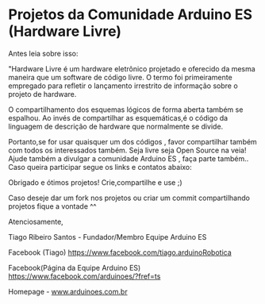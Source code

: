 # Projetos da Comunidade Arduino ES (Hardware Livre)

Antes leia sobre isso:

"Hardware Livre é um hardware eletrônico projetado e oferecido da mesma
maneira que um software de código livre. O termo foi primeiramente empregado
para refletir o lançamento irrestrito de informação sobre o projeto de hardware.

O compartilhamento dos esquemas lógicos de forma aberta também se espalhou.
Ao invés de compartilhar as esquemáticas,é o código da linguagem de descrição
de hardware que normalmente se divide.

Portanto,se for usar quaisquer um dos códigos , favor compartilhar também com todos os interessados
também. Seja livre seja Open Source na veia! Ajude também a divulgar a comunidade 
Arduino ES , faça parte também.. Caso queira participar segue os links e contatos abaixo:

Obrigado e ótimos projetos! Crie,compartilhe e use ;)

Caso deseje dar um fork nos projetos ou criar um commit compartilhando projetos fique a vontade ^^


Atenciosamente,

Tiago Ribeiro Santos - Fundador/Membro Equipe Arduino ES

Facebook (Tiago)
https://www.facebook.com/tiago.arduinoRobotica

Facebook(Página da Equipe Arduino ES)
https://www.facebook.com/arduinoes/?fref=ts

Homepage -  www.arduinoes.com.br
